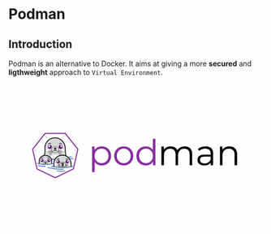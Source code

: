 # Podman

## Introduction

Podman is an alternative to Docker. It aims at giving a more **secured** and **ligthweight** approach to `Virtual Environment`.

![logo](/devOps/podman/resources/podman.png)